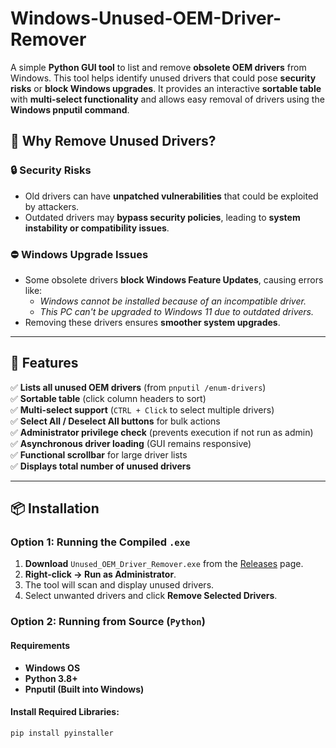 # Windows-Unused-OEM-Driver-Remover

A simple **Python GUI tool** to list and remove **obsolete OEM drivers** from Windows. This tool helps identify unused drivers that could pose **security risks** or **block Windows upgrades**. It provides an interactive **sortable table** with **multi-select functionality** and allows easy removal of drivers using the **Windows pnputil command**.

## 🚀 Why Remove Unused Drivers?

### 🔒 Security Risks
- Old drivers can have **unpatched vulnerabilities** that could be exploited by attackers.
- Outdated drivers may **bypass security policies**, leading to **system instability or compatibility issues**.

### ⛔ Windows Upgrade Issues
- Some obsolete drivers **block Windows Feature Updates**, causing errors like:
  - *Windows cannot be installed because of an incompatible driver.*
  - *This PC can't be upgraded to Windows 11 due to outdated drivers.*
- Removing these drivers ensures **smoother system upgrades**.

---

## 🎯 Features

✅ **Lists all unused OEM drivers** (from `pnputil /enum-drivers`)  
✅ **Sortable table** (click column headers to sort)  
✅ **Multi-select support** (`CTRL + Click` to select multiple drivers)  
✅ **Select All / Deselect All buttons** for bulk actions  
✅ **Administrator privilege check** (prevents execution if not run as admin)  
✅ **Asynchronous driver loading** (GUI remains responsive)  
✅ **Functional scrollbar** for large driver lists  
✅ **Displays total number of unused drivers**  

---

## 📦 Installation

### Option 1: Running the Compiled `.exe`
1. **Download** `Unused_OEM_Driver_Remover.exe` from the [Releases](https://github.com/YOUR_GITHUB_REPO/releases) page.
2. **Right-click → Run as Administrator**.
3. The tool will scan and display unused drivers.
4. Select unwanted drivers and click **Remove Selected Drivers**.

### Option 2: Running from Source (`Python`)
#### Requirements
- **Windows OS**
- **Python 3.8+**
- **Pnputil (Built into Windows)**

#### Install Required Libraries:
```bash
pip install pyinstaller

